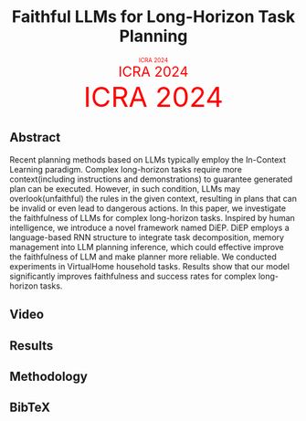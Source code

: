 <h1 align="center"> Faithful LLMs for Long-Horizon Task Planning </h1>

<div align='center'>
  <font size=1 color=red>ICRA 2024</font>
</div>

<div align='center'>
  <font size=5 color=red>ICRA 2024</font>
</div>

<div align='center'>
  <font size=24 color=red>ICRA 2024</font>
</div>

## Abstract
Recent planning methods based on LLMs typically employ the In-Context Learning paradigm. Complex long-horizon tasks require more context(including instructions and demonstrations) to guarantee generated plan can be executed. However, in such condition, LLMs may overlook(unfaithful) the rules in the given context, resulting in plans that can be invalid or even lead to dangerous actions. In this paper, we investigate the faithfulness of LLMs for complex long-horizon tasks. Inspired by human intelligence, we introduce a novel framework named DiEP. DiEP employs a language-based RNN structure to integrate task decomposition, memory management into LLM planning inference, which could effective improve the faithfulness of LLM and make planner more reliable. We conducted experiments in VirtualHome household tasks. Results show that our model significantly improves faithfulness and success rates for complex long-horizon tasks.

## Video

## Results

## Methodology

## BibTeX
